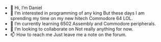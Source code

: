 - 👋 Hi, I’m Daniel
- 👀 I’m interested in programming of any king But these days I am sprending my time on my new hitech Commodore 64 LOL.
- 🌱 I’m currently learning 6502 Assembly and Commodore peripherals.
- 💞️ I’m looking to collaborate on Not really anything for now.
- 📫 How to reach me Just leave me a note on the forum.

<!---
roaddan/roaddan is a ✨ special ✨ repository because its `README.md` (this file) appears on your GitHub profile.
You can click the Preview link to take a look at your changes.
--->
